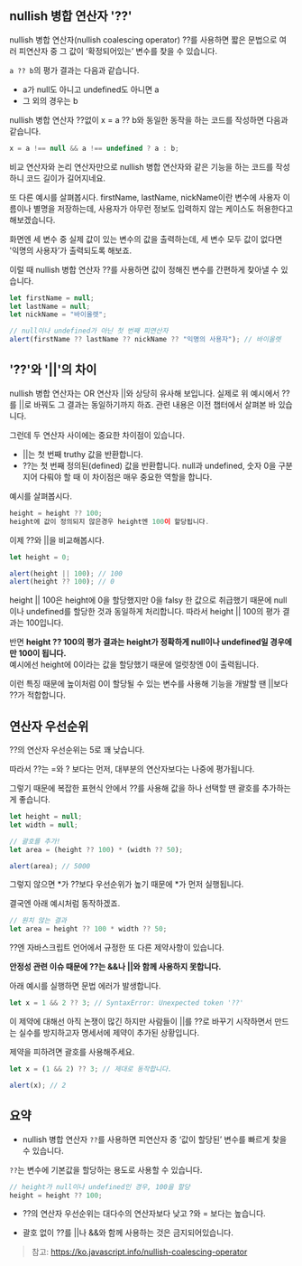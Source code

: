 ## nullish 병합 연산자 '??'

nullish 병합 연산자(nullish coalescing operator) ??를 사용하면 짧은 문법으로 여러 피연산자 중 그 값이 ‘확정되어있는’ 변수를 찾을 수 있습니다.

`a ?? b`의 평가 결과는 다음과 같습니다.

- a가 null도 아니고 undefined도 아니면 a
- 그 외의 경우는 b

nullish 병합 연산자 ??없이 x = a ?? b와 동일한 동작을 하는 코드를 작성하면 다음과 같습니다.

```javascript
x = a !== null && a !== undefined ? a : b;
```

비교 연산자와 논리 연산자만으로 nullish 병합 연산자와 같은 기능을 하는 코드를 작성하니 코드 길이가 길어지네요.

또 다른 예시를 살펴봅시다. firstName, lastName, nickName이란 변수에 사용자 이름이나 별명을 저장하는데, 사용자가 아무런 정보도 입력하지 않는 케이스도 허용한다고 해보겠습니다.

화면엔 세 변수 중 실제 값이 있는 변수의 값을 출력하는데, 세 변수 모두 값이 없다면 '익명의 사용자’가 출력되도록 해보죠.

이럴 때 nullish 병합 연산자 ??를 사용하면 값이 정해진 변수를 간편하게 찾아낼 수 있습니다.

```javascript
let firstName = null;
let lastName = null;
let nickName = "바이올렛";

// null이나 undefined가 아닌 첫 번째 피연산자
alert(firstName ?? lastName ?? nickName ?? "익명의 사용자"); // 바이올렛
```

## '??'와 '||'의 차이

nullish 병합 연산자는 OR 연산자 ||와 상당히 유사해 보입니다. 실제로 위 예시에서 ??를 ||로 바꿔도 그 결과는 동일하기까지 하죠. 관련 내용은 이전 챕터에서 살펴본 바 있습니다.

그런데 두 연산자 사이에는 중요한 차이점이 있습니다.

- ||는 첫 번째 truthy 값을 반환합니다.
- ??는 첫 번째 정의된(defined) 값을 반환합니다.
  null과 undefined, 숫자 0을 구분 지어 다뤄야 할 때 이 차이점은 매우 중요한 역할을 합니다.

예시를 살펴봅시다.

```javascript
height = height ?? 100;
height에 값이 정의되지 않은경우 height엔 100이 할당됩니다.
```

이제 ??와 ||을 비교해봅시다.

```javascript
let height = 0;

alert(height || 100); // 100
alert(height ?? 100); // 0
```

height || 100은 height에 0을 할당했지만 0을 falsy 한 값으로 취급했기 때문에 null이나 undefined를 할당한 것과 동일하게 처리합니다. 따라서 height || 100의 평가 결과는 100입니다.

반면 **height ?? 100의 평가 결과는 height가 정확하게 null이나 undefined일 경우에만 100이 됩니다.**  
예시에선 height에 0이라는 값을 할당했기 때문에 얼럿창엔 0이 출력됩니다.

이런 특징 때문에 높이처럼 0이 할당될 수 있는 변수를 사용해 기능을 개발할 땐 ||보다 ??가 적합합니다.

## 연산자 우선순위

??의 연산자 우선순위는 5로 꽤 낮습니다.

따라서 ??는 =와 ? 보다는 먼저, 대부분의 연산자보다는 나중에 평가됩니다.

그렇기 때문에 복잡한 표현식 안에서 ??를 사용해 값을 하나 선택할 땐 괄호를 추가하는 게 좋습니다.

```javascript
let height = null;
let width = null;

// 괄호를 추가!
let area = (height ?? 100) * (width ?? 50);

alert(area); // 5000
```

그렇지 않으면 *가 ??보다 우선순위가 높기 때문에 *가 먼저 실행됩니다.

결국엔 아래 예시처럼 동작하겠죠.

```javascript
// 원치 않는 결과
let area = height ?? 100 * width ?? 50;
```

??엔 자바스크립트 언어에서 규정한 또 다른 제약사항이 있습니다.

**안정성 관련 이슈 때문에 ??는 &&나 ||와 함께 사용하지 못합니다.**

아래 예시를 실행하면 문법 에러가 발생합니다.

```javascript
let x = 1 && 2 ?? 3; // SyntaxError: Unexpected token '??'
```

이 제약에 대해선 아직 논쟁이 많긴 하지만 사람들이 ||를 ??로 바꾸기 시작하면서 만드는 실수를 방지하고자 명세서에 제약이 추가된 상황입니다.

제약을 피하려면 괄호를 사용해주세요.

```javascript
let x = (1 && 2) ?? 3; // 제대로 동작합니다.

alert(x); // 2
```

## 요약

- nullish 병합 연산자 `??`를 사용하면 피연산자 중 ‘값이 할당된’ 변수를 빠르게 찾을 수 있습니다.

`??`는 변수에 기본값을 할당하는 용도로 사용할 수 있습니다.

```javascript
// height가 null이나 undefined인 경우, 100을 할당
height = height ?? 100;
```

- ??의 연산자 우선순위는 대다수의 연산자보다 낮고 ?와 = 보다는 높습니다.

- 괄호 없이 ??를 ||나 &&와 함께 사용하는 것은 금지되어있습니다.

> 참고: https://ko.javascript.info/nullish-coalescing-operator
